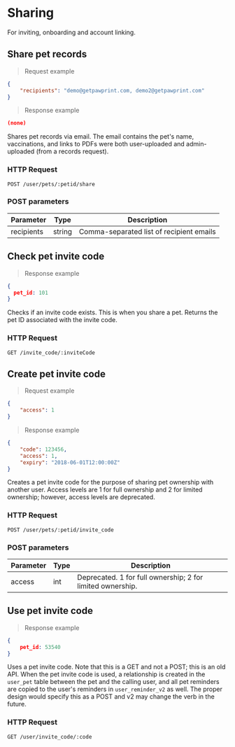 # Sharing
For inviting, onboarding and account linking.

## Share pet records

> Request example

```json
{
	"recipients": "demo@getpawprint.com, demo2@getpawprint.com"
}
```

> Response example

```json
(none)
```

Shares pet records via email. The email contains the pet's name, vaccinations, and links to PDFs were both
user-uploaded and admin-uploaded (from a records request).

### HTTP Request
`POST /user/pets/:petid/share`

### POST parameters
Parameter | Type | Description
--------- | ---- | -----------
recipients | string | Comma-separated list of recipient emails

## Check pet invite code

> Response example

```json
{
  pet_id: 101
}
```

Checks if an invite code exists. This is when you share a pet. Returns the pet ID associated with the invite code.

### HTTP Request
`GET /invite_code/:inviteCode`

## Create pet invite code
> Request example

```json
{
	"access": 1
}
```

> Response example

```json
{
	"code": 123456,
	"access": 1,
	"expiry": "2018-06-01T12:00:00Z"
}
```

Creates a pet invite code for the purpose of sharing pet ownership with another user.
Access levels are 1 for full ownership and 2 for limited ownership; however, access levels are deprecated.

### HTTP Request
`POST /user/pets/:petid/invite_code`

### POST parameters
Parameter | Type | Description
--------- | ---- | -----------
access | int | Deprecated. 1 for full ownership; 2 for limited ownership.

## Use pet invite code

> Response example

```json
{
    pet_id: 53540
}
```

Uses a pet invite code. Note that this is a GET and not a POST; this is an old API.
When the pet invite code is used, a relationship is created in the `user_pet` table between the pet
and the calling user, and all pet reminders are copied to the user's reminders in `user_reminder_v2` as well.
The proper design would specify this as a POST and v2 may change the verb in the future.

### HTTP Request
`GET /user/invite_code/:code`
